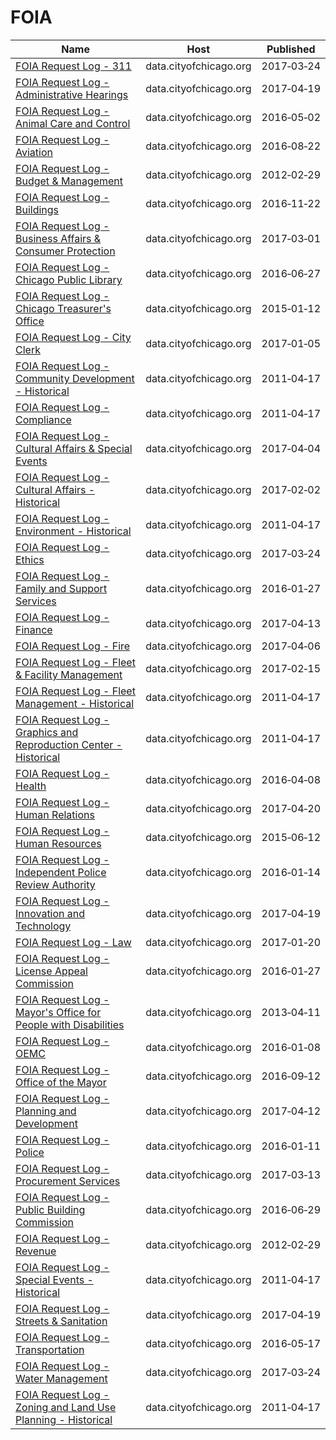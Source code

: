 # FOIA

Name | Host | Published
---- | ---- | ---------
[FOIA Request Log - 311](../datasets/j2p9-gdf5.md) | data.cityofchicago.org | 2017&#x2011;03&#x2011;24
[FOIA Request Log - Administrative Hearings](../datasets/t58s-ja5s.md) | data.cityofchicago.org | 2017&#x2011;04&#x2011;19
[FOIA Request Log - Animal Care and Control](../datasets/b989-387c.md) | data.cityofchicago.org | 2016&#x2011;05&#x2011;02
[FOIA Request Log - Aviation](../datasets/jbth-h7cm.md) | data.cityofchicago.org | 2016&#x2011;08&#x2011;22
[FOIA Request Log - Budget & Management](../datasets/c323-fb2i.md) | data.cityofchicago.org | 2012&#x2011;02&#x2011;29
[FOIA Request Log - Buildings](../datasets/ucsz-xe6d.md) | data.cityofchicago.org | 2016&#x2011;11&#x2011;22
[FOIA Request Log - Business Affairs & Consumer Protection](../datasets/ybhx-inqb.md) | data.cityofchicago.org | 2017&#x2011;03&#x2011;01
[FOIA Request Log - Chicago Public Library](../datasets/n379-5uzu.md) | data.cityofchicago.org | 2016&#x2011;06&#x2011;27
[FOIA Request Log - Chicago Treasurer's Office](../datasets/8gyi-fawp.md) | data.cityofchicago.org | 2015&#x2011;01&#x2011;12
[FOIA Request Log - City Clerk](../datasets/72qm-3bwf.md) | data.cityofchicago.org | 2017&#x2011;01&#x2011;05
[FOIA Request Log - Community Development - Historical](../datasets/rpya-q7ut.md) | data.cityofchicago.org | 2011&#x2011;04&#x2011;17
[FOIA Request Log - Compliance](../datasets/pv55-neb6.md) | data.cityofchicago.org | 2011&#x2011;04&#x2011;17
[FOIA Request Log - Cultural Affairs & Special Events](../datasets/ikdf-ernx.md) | data.cityofchicago.org | 2017&#x2011;04&#x2011;04
[FOIA Request Log - Cultural Affairs - Historical](../datasets/npw8-6cq9.md) | data.cityofchicago.org | 2017&#x2011;02&#x2011;02
[FOIA Request Log - Environment - Historical](../datasets/s7ek-ru5b.md) | data.cityofchicago.org | 2011&#x2011;04&#x2011;17
[FOIA Request Log - Ethics](../datasets/fhb6-wwuu.md) | data.cityofchicago.org | 2017&#x2011;03&#x2011;24
[FOIA Request Log - Family and Support Services](../datasets/yfhi-bd8g.md) | data.cityofchicago.org | 2016&#x2011;01&#x2011;27
[FOIA Request Log - Finance](../datasets/7avf-ek45.md) | data.cityofchicago.org | 2017&#x2011;04&#x2011;13
[FOIA Request Log - Fire](../datasets/un3c-ixb7.md) | data.cityofchicago.org | 2017&#x2011;04&#x2011;06
[FOIA Request Log - Fleet & Facility Management](../datasets/nd4p-ckx9.md) | data.cityofchicago.org | 2017&#x2011;02&#x2011;15
[FOIA Request Log - Fleet Management - Historical](../datasets/ten5-q8vs.md) | data.cityofchicago.org | 2011&#x2011;04&#x2011;17
[FOIA Request Log - Graphics and Reproduction Center - Historical](../datasets/57s6-wkzs.md) | data.cityofchicago.org | 2011&#x2011;04&#x2011;17
[FOIA Request Log - Health](../datasets/4h87-zdcp.md) | data.cityofchicago.org | 2016&#x2011;04&#x2011;08
[FOIA Request Log - Human Relations](../datasets/52q7-yupi.md) | data.cityofchicago.org | 2017&#x2011;04&#x2011;20
[FOIA Request Log - Human Resources](../datasets/7zkx-3pp7.md) | data.cityofchicago.org | 2015&#x2011;06&#x2011;12
[FOIA Request Log - Independent Police Review Authority](../datasets/gzxp-vdqf.md) | data.cityofchicago.org | 2016&#x2011;01&#x2011;14
[FOIA Request Log - Innovation and Technology](../datasets/4nng-j9hd.md) | data.cityofchicago.org | 2017&#x2011;04&#x2011;19
[FOIA Request Log - Law](../datasets/44bx-ncpi.md) | data.cityofchicago.org | 2017&#x2011;01&#x2011;20
[FOIA Request Log - License Appeal Commission](../datasets/4nkr-n688.md) | data.cityofchicago.org | 2016&#x2011;01&#x2011;27
[FOIA Request Log - Mayor's Office for People with Disabilities](../datasets/fazv-a8mb.md) | data.cityofchicago.org | 2013&#x2011;04&#x2011;11
[FOIA Request Log - OEMC](../datasets/8pxc-mzcv.md) | data.cityofchicago.org | 2016&#x2011;01&#x2011;08
[FOIA Request Log - Office of the Mayor](../datasets/srzw-dcvg.md) | data.cityofchicago.org | 2016&#x2011;09&#x2011;12
[FOIA Request Log - Planning and Development](../datasets/5ztz-espx.md) | data.cityofchicago.org | 2017&#x2011;04&#x2011;12
[FOIA Request Log - Police](../datasets/wjkc-agnm.md) | data.cityofchicago.org | 2016&#x2011;01&#x2011;11
[FOIA Request Log - Procurement Services](../datasets/bcyv-67qk.md) | data.cityofchicago.org | 2017&#x2011;03&#x2011;13
[FOIA Request Log - Public Building Commission](../datasets/ngnv-dvxx.md) | data.cityofchicago.org | 2016&#x2011;06&#x2011;29
[FOIA Request Log - Revenue](../datasets/zrv6-shhf.md) | data.cityofchicago.org | 2012&#x2011;02&#x2011;29
[FOIA Request Log - Special Events - Historical](../datasets/kpzx-wx3r.md) | data.cityofchicago.org | 2011&#x2011;04&#x2011;17
[FOIA Request Log - Streets & Sanitation](../datasets/zpd8-zq4w.md) | data.cityofchicago.org | 2017&#x2011;04&#x2011;19
[FOIA Request Log - Transportation](../datasets/u9qt-tv7d.md) | data.cityofchicago.org | 2016&#x2011;05&#x2011;17
[FOIA Request Log - Water Management](../datasets/cxfr-dd4a.md) | data.cityofchicago.org | 2017&#x2011;03&#x2011;24
[FOIA Request Log - Zoning and Land Use Planning - Historical](../datasets/2nra-kpzu.md) | data.cityofchicago.org | 2011&#x2011;04&#x2011;17

